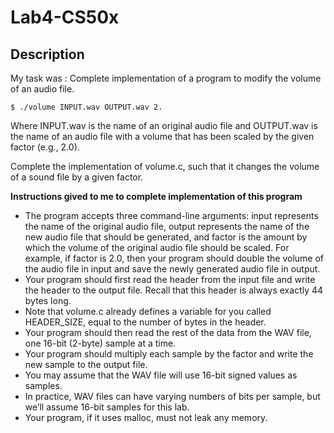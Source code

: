 # Lab4-CS50x

## Description
My task was :
Complete implementation of a program to modify the volume of an audio file.
```
$ ./volume INPUT.wav OUTPUT.wav 2.
```
Where INPUT.wav is the name of an original audio file and OUTPUT.wav is the name of an audio file with a volume that has been scaled by the given factor (e.g., 2.0).

Complete the implementation of volume.c, such that it changes the volume of a sound file by a given factor.

**Instructions gived to me to complete implementation of this program**
- The program accepts three command-line arguments: input represents the name of the original audio file, output represents the name of the new audio file that should be generated, and factor is the amount by which the volume of the original audio file should be scaled.
For example, if factor is 2.0, then your program should double the volume of the audio file in input and save the newly generated audio file in output.
- Your program should first read the header from the input file and write the header to the output file. Recall that this header is always exactly 44 bytes long.
- Note that volume.c already defines a variable for you called HEADER_SIZE, equal to the number of bytes in the header.
- Your program should then read the rest of the data from the WAV file, one 16-bit (2-byte) sample at a time. 
- Your program should multiply each sample by the factor and write the new sample to the output file.
- You may assume that the WAV file will use 16-bit signed values as samples. 
- In practice, WAV files can have varying numbers of bits per sample, but we’ll assume 16-bit samples for this lab.
- Your program, if it uses malloc, must not leak any memory.